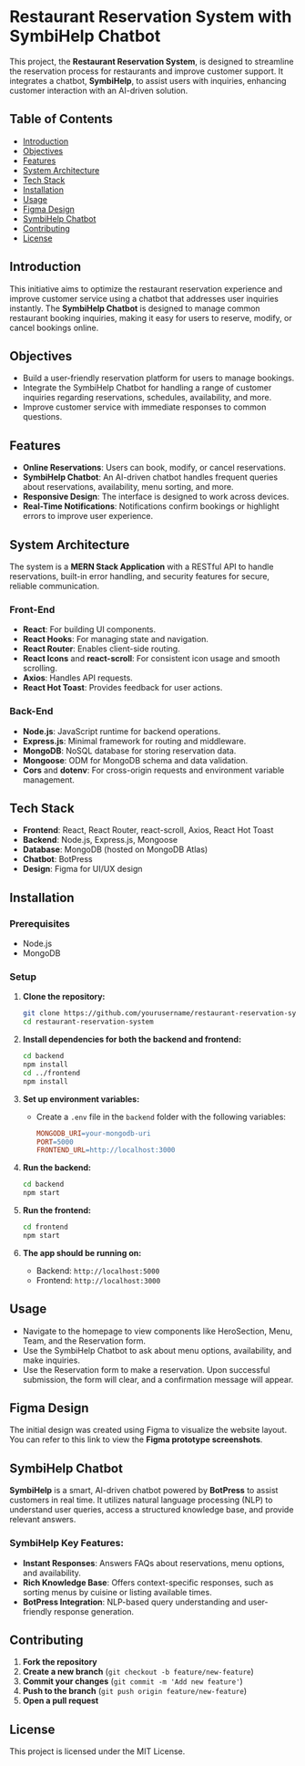 # Restaurant Reservation System with SymbiHelp Chatbot

This project, the **Restaurant Reservation System**, is designed to streamline the reservation process for restaurants and improve customer support. It integrates a chatbot, **SymbiHelp**, to assist users with inquiries, enhancing customer interaction with an AI-driven solution.

## Table of Contents
- [Introduction](#introduction)
- [Objectives](#objectives)
- [Features](#features)
- [System Architecture](#system-architecture)
- [Tech Stack](#tech-stack)
- [Installation](#installation)
- [Usage](#usage)
- [Figma Design](#figma-design)
- [SymbiHelp Chatbot](#symbihelp-chatbot)
- [Contributing](#contributing)
- [License](#license)

## Introduction
This initiative aims to optimize the restaurant reservation experience and improve customer service using a chatbot that addresses user inquiries instantly. The **SymbiHelp Chatbot** is designed to manage common restaurant booking inquiries, making it easy for users to reserve, modify, or cancel bookings online.

## Objectives
- Build a user-friendly reservation platform for users to manage bookings.
- Integrate the SymbiHelp Chatbot for handling a range of customer inquiries regarding reservations, schedules, availability, and more.
- Improve customer service with immediate responses to common questions.

## Features
- **Online Reservations**: Users can book, modify, or cancel reservations.
- **SymbiHelp Chatbot**: An AI-driven chatbot handles frequent queries about reservations, availability, menu sorting, and more.
- **Responsive Design**: The interface is designed to work across devices.
- **Real-Time Notifications**: Notifications confirm bookings or highlight errors to improve user experience.

## System Architecture
The system is a **MERN Stack Application** with a RESTful API to handle reservations, built-in error handling, and security features for secure, reliable communication.

### Front-End
- **React**: For building UI components.
- **React Hooks**: For managing state and navigation.
- **React Router**: Enables client-side routing.
- **React Icons** and **react-scroll**: For consistent icon usage and smooth scrolling.
- **Axios**: Handles API requests.
- **React Hot Toast**: Provides feedback for user actions.

### Back-End
- **Node.js**: JavaScript runtime for backend operations.
- **Express.js**: Minimal framework for routing and middleware.
- **MongoDB**: NoSQL database for storing reservation data.
- **Mongoose**: ODM for MongoDB schema and data validation.
- **Cors** and **dotenv**: For cross-origin requests and environment variable management.

## Tech Stack
- **Frontend**: React, React Router, react-scroll, Axios, React Hot Toast
- **Backend**: Node.js, Express.js, Mongoose
- **Database**: MongoDB (hosted on MongoDB Atlas)
- **Chatbot**: BotPress
- **Design**: Figma for UI/UX design

## Installation

### Prerequisites
- Node.js
- MongoDB

### Setup

1. **Clone the repository:**
    ```bash
    git clone https://github.com/yourusername/restaurant-reservation-system.git
    cd restaurant-reservation-system
    ```

2. **Install dependencies for both the backend and frontend:**
    ```bash
    cd backend
    npm install
    cd ../frontend
    npm install
    ```

3. **Set up environment variables:**
   - Create a `.env` file in the `backend` folder with the following variables:
     ```makefile
     MONGODB_URI=your-mongodb-uri
     PORT=5000
     FRONTEND_URL=http://localhost:3000
     ```

4. **Run the backend:**
    ```bash
    cd backend
    npm start
    ```

5. **Run the frontend:**
    ```bash
    cd frontend
    npm start
    ```

6. **The app should be running on:**
   - Backend: `http://localhost:5000`
   - Frontend: `http://localhost:3000`

## Usage
- Navigate to the homepage to view components like HeroSection, Menu, Team, and the Reservation form.
- Use the SymbiHelp Chatbot to ask about menu options, availability, and make inquiries.
- Use the Reservation form to make a reservation. Upon successful submission, the form will clear, and a confirmation message will appear.

## Figma Design
The initial design was created using Figma to visualize the website layout. You can refer to this link to view the **Figma prototype screenshots**.

## SymbiHelp Chatbot
**SymbiHelp** is a smart, AI-driven chatbot powered by **BotPress** to assist customers in real time. It utilizes natural language processing (NLP) to understand user queries, access a structured knowledge base, and provide relevant answers.

### SymbiHelp Key Features:
- **Instant Responses**: Answers FAQs about reservations, menu options, and availability.
- **Rich Knowledge Base**: Offers context-specific responses, such as sorting menus by cuisine or listing available times.
- **BotPress Integration**: NLP-based query understanding and user-friendly response generation.

## Contributing
1. **Fork the repository**
2. **Create a new branch** (`git checkout -b feature/new-feature`)
3. **Commit your changes** (`git commit -m 'Add new feature'`)
4. **Push to the branch** (`git push origin feature/new-feature`)
5. **Open a pull request**

## License
This project is licensed under the MIT License.
